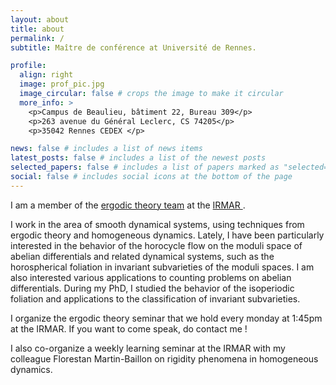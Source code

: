 ```yaml
---
layout: about
title: about
permalink: /
subtitle: Maître de conférence at Université de Rennes.

profile:
  align: right
  image: prof_pic.jpg
  image_circular: false # crops the image to make it circular
  more_info: >
    <p>Campus de Beaulieu, bâtiment 22, Bureau 309</p>
    <p>263 avenue du Général Leclerc, CS 74205</p>
    <p>35042 Rennes CEDEX </p>

news: false # includes a list of news items
latest_posts: false # includes a list of the newest posts
selected_papers: false # includes a list of papers marked as "selected={true}"
social: false # includes social icons at the bottom of the page
---
```


I am a member of the <a href='https://irmar.univ-rennes.fr/en/probability-statistics-and-ergodic-theory'> ergodic theory team</a> at the <a href='https://irmar.univ-rennes.fr/en'> IRMAR </a>.

I work in the area of smooth dynamical systems, using techniques from ergodic theory and homogeneous dynamics. Lately, I have been particularly interested in the behavior of the horocycle flow on the moduli space of abelian differentials and related dynamical systems, such as the horospherical foliation in invariant subvarieties of the moduli spaces. I am also interested various applications to counting problems on abelian differentials. During my PhD, I studied the behavior of the isoperiodic foliation and applications to the classification of invariant subvarieties.

I organize the ergodic theory seminar that we hold every monday at 1:45pm at the IRMAR. If you want to come speak, do contact me !

I also co-organize a weekly learning seminar at the IRMAR with my colleague Florestan Martin-Baillon on rigidity phenomena in homogeneous dynamics.

